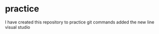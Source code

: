 # practice

I have created this repository to practice git commands
added the new line visual studio